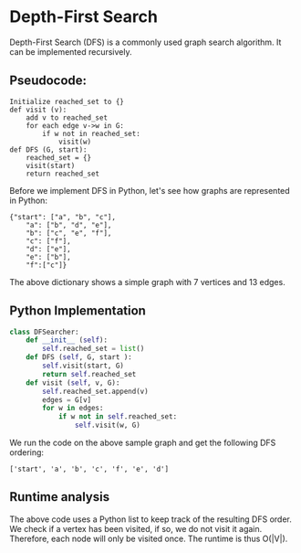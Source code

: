 # Depth-First Search

Depth-First Search \(DFS\) is a commonly used graph search algorithm. It can be implemented recursively. 

## Pseudocode:

```text
Initialize reached_set to {}
def visit (v):
    add v to reached_set
    for each edge v->w in G:
        if w not in reached_set:
            visit(w)
def DFS (G, start):
    reached_set = {}
    visit(start)
    return reached_set
```

Before we implement DFS in Python, let's see how graphs are represented in Python:

```text
{"start": ["a", "b", "c"], 
    "a": ["b", "d", "e"], 
    "b": ["c", "e", "f"], 
    "c": ["f"], 
    "d": ["e"], 
    "e": ["b"], 
    "f":["c"]}
```

The above dictionary shows a simple graph with 7 vertices and 13 edges. 

## Python Implementation

```python
class DFSearcher: 
    def __init__ (self):
        self.reached_set = list()
    def DFS (self, G, start ):
        self.visit(start, G)
        return self.reached_set
    def visit (self, v, G):
        self.reached_set.append(v)
        edges = G[v]
        for w in edges:
            if w not in self.reached_set:
                self.visit(w, G)
```

We run the code on the above sample graph and get the following DFS ordering:

```text
['start', 'a', 'b', 'c', 'f', 'e', 'd']
```

## Runtime analysis

The above code uses a Python list to keep track of the resulting DFS order. We check if a vertex has been visited, if so, we do not visit it again. Therefore, each node will only be visited once. The runtime is thus O\(\|V\|\).

